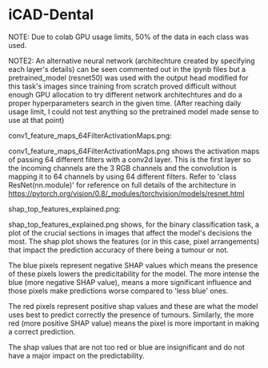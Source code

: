 # iCAD-Dental

NOTE: Due to colab GPU usage limits, 50% of the data in each class was used.

NOTE2: An alternative neural network (architechture created by specifying each layer's details) can be seen commented out in the ipynb files but a pretrained_model (resnet50) was used with the output head modified for this task's images since training from scratch proved difficult without enough GPU allocation to try different network architechtures and do a proper hyperparameters search in the given time. (After reaching daily usage limit, I could not test anything so the pretrained model made sense to use at that point)


conv1_feature_maps_64FilterActivationMaps.png:

conv1_feature_maps_64FilterActivationMaps.png shows the activation maps of passing 64 different filters with a conv2d layer. This is the first layer so the incoming channels are the 3 RGB channels and the convolution is mapping it to 64 channels by using 64 different filters. 
Refer to 'class ResNet(nn.module)' for reference on full details of the architecture in https://pytorch.org/vision/0.8/_modules/torchvision/models/resnet.html

shap_top_features_explained.png:

shap_top_features_explained.png shows, for the binary classification task, a plot of the crucial sections in images that affect the model's decisions the most.
The shap plot shows the features (or in this case, pixel arrangements) that impact the prediction accuracy of there being a tumour or not. 

The blue pixels represent negative SHAP values which means the presence of these pixels lowers the predicitability for the model. The more intense the blue (more negative SHAP value), means a more significant influence and those pixels make predictions worse compared to 'less blue' ones.

The red pixels represent positive shap values and these are what the model uses best to predict correctly the presence of tumours. Similarly, the more red (more positive SHAP value) means the pixel is more important in making a correct prediction.

The shap values that are not too red or blue are insignificant and do not have a major impact on the predictability.
